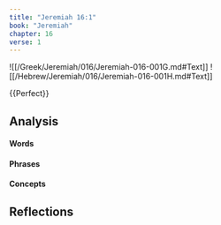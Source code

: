 ```yaml
---
title: "Jeremiah 16:1"
book: "Jeremiah"
chapter: 16
verse: 1
---
```

![[/Greek/Jeremiah/016/Jeremiah-016-001G.md#Text]]
![[/Hebrew/Jeremiah/016/Jeremiah-016-001H.md#Text]]

{{Perfect}}

## Analysis

#### Words

#### Phrases

#### Concepts

## Reflections
